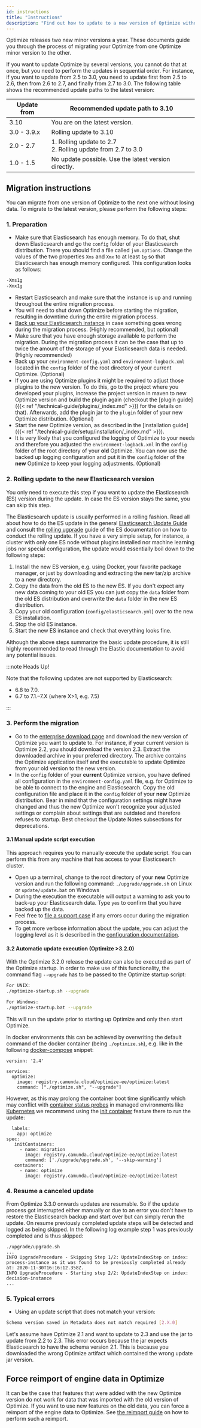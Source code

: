```yaml
---
id: instructions
title: "Instructions"
description: "Find out how to update to a new version of Optimize without losing your reports and dashboards."
---
```


Optimize releases two new minor versions a year. These documents guide you through the process of migrating your Optimize from one Optimize minor version to the other.

If you want to update Optimize by several versions, you cannot do that at once, but you need to perform the updates in sequential order. For instance, if you want to update from 2.5 to 3.0, you need to update first from 2.5 to 2.6, then from 2.6 to 2.7, and finally from 2.7 to 3.0. The following table shows the recommended update paths to the latest version:

| Update from | Recommended update path to 3.10                                   |
| ----------- | ----------------------------------------------------------------- |
| 3.10        | You are on the latest version.                                    |
| 3.0 - 3.9.x | Rolling update to 3.10                                            |
| 2.0 - 2.7   | 1. Rolling update to 2.7 <br /> 2. Rolling update from 2.7 to 3.0 |
| 1.0 - 1.5   | No update possible. Use the latest version directly.              |

## Migration instructions

You can migrate from one version of Optimize to the next one without losing data. To migrate to the latest version, please perform the following steps:

### 1. Preparation

- Make sure that Elasticsearch has enough memory. To do that, shut down Elasticsearch and go the `config` folder of your Elasticsearch distribution. There you should find a file called `jvm.options`. Change the values of the two properties `Xms` and `Xmx` to at least `1g` so that Elasticsearch has enough memory configured. This configuration looks as follows:

```bash
-Xms1g
-Xmx1g
```

- Restart Elasticsearch and make sure that the instance is up and running throughout the entire migration process.
- You will need to shut down Optimize before starting the migration, resulting in downtime during the entire migration process.
- [Back up your Elasticsearch instance](https://www.elastic.co/guide/en/elasticsearch/reference/current/modules-snapshots.html) in case something goes wrong during the migration process. (Highly recommended, but optional)
- Make sure that you have enough storage available to perform the migration. During the migration process it can be the case that up to twice the amount of the storage of your Elasticsearch data is needed. (Highly recommended)
- Back up your `environment-config.yaml` and `environment-logback.xml` located in the `config` folder of the root directory of your current Optimize. (Optional)
- If you are using Optimize plugins it might be required to adjust those plugins to the new version. To do this, go to the project where you developed your plugins, increase the project version in maven to new Optimize version and build the plugin again (checkout the [plugin guide]({{< ref "/technical-guide/plugins/_index.md" >}}) for the details on that). Afterwards, add the plugin jar to the `plugin` folder of your new Optimize distribution. (Optional)
- Start the new Optimize version, as described in the [installation guide]({{< ref "/technical-guide/setup/installation/_index.md" >}}).
- It is very likely that you configured the logging of Optimize to your needs and therefore you adjusted the `environment-logback.xml` in the `config` folder of the root directory of your **old** Optimize. You can now use the backed up logging configuration and put it in the `config` folder of the **new** Optimize to keep your logging adjustments. (Optional)

### 2. Rolling update to the new Elasticsearch version

You only need to execute this step if you want to update the Elasticsearch (ES) version during the update. In case the ES version stays the same, you can skip this step.

The Elasticsearch update is usually performed in a rolling fashion. Read all about how to do the ES update in the general [Elasticsearch Update Guide](https://www.elastic.co/guide/en/elasticsearch/reference/current/setup-upgrade.html) and consult the [rolling ugprade](https://www.elastic.co/guide/en/elasticsearch/reference/current/rolling-upgrades.html) guide of the ES documentation on how to conduct the rolling update. If you have a very simple setup, for instance, a cluster with only one ES node without plugins installed nor machine learning jobs nor special configuration, the update would essentially boil down to the following steps:

1. Install the new ES version, e.g. using Docker, your favorite package manager, or just by downloading and extracting the new tar/zip archive to a new directory.
2. Copy the data from the old ES to the new ES. If you don't expect any new data coming to your old ES you can just copy the `data` folder from the old ES distribution and overwrite the `data` folder in the new ES distribution.
3. Copy your old configuration (`config/elasticsearch.yml`) over to the new ES installation.
4. Stop the old ES instance.
5. Start the new ES instance and check that everything looks fine.

Although the above steps summarize the basic update procedure, it is still highly recommended to read through the Elastic documentation to avoid any potential issues.

:::note Heads Up!

Note that the following updates are not supported by Elasticsearch:

- 6.8 to 7.0.
- 6.7 to 7.1.–7.X (where X>1, e.g. 7.5)

:::

### 3. Perform the migration

- Go to the [enterprise download page](https://docs.camunda.org/enterprise/download/#camunda-optimize) and download the new version of Optimize you want to update to. For instance, if your current version is Optimize 2.2, you should download the version 2.3. Extract the downloaded archive in your preferred directory. The archive contains the Optimize application itself and the executable to update Optimize from your old version to the new version.
- In the `config` folder of your **current** Optimize version, you have defined all configuration in the `environment-config.yaml` file, e.g. for Optimize to be able to connect to the engine and Elasticsearch. Copy the old configuration file and place it in the `config` folder of your **new** Optimize distribution. Bear in mind that the configuration settings might have changed and thus the new Optimize won't recognize your adjusted settings or complain about settings that are outdated and therefore refuses to startup. Best checkout the Update Notes subsections for deprecations.

#### 3.1 Manual update script execution

This approach requires you to manually execute the update script. You can perform this from any machine that has access to your Elasticsearch cluster.

- Open up a terminal, change to the root directory of your **new** Optimize version and run the following command: `./upgrade/upgrade.sh` on Linux or `update/update.bat` on Windows
- During the execution the executable will output a warning to ask you to back-up your Elasticsearch data. Type `yes` to confirm that you have backed up the data.
- Feel free to [file a support case](https://docs.camunda.org/enterprise/support/) if any errors occur during the migration process.
- To get more verbose information about the update, you can adjust the logging level as it is described in the [configuration documentation](./../configuration/logging.md).

#### 3.2 Automatic update execution (Optimize >3.2.0)

With the Optimize 3.2.0 release the update can also be executed as part of the Optimize startup. In order to make use of this functionality, the command flag `--upgrade` has to be passed to the Optimize startup script:

```bash
For UNIX:
./optimize-startup.sh --upgrade

For Windows:
./optimize-startup.bat --upgrade
```

This will run the update prior to starting up Optimize and only then start Optimize.

In docker environments this can be achieved by overwriting the default command of the docker container (being `./optimize.sh`), e.g. like in the following [docker-compose](https://docs.docker.com/compose/) snippet:

```
version: '2.4'

services:
  optimize:
    image: registry.camunda.cloud/optimize-ee/optimize:latest
    command: ["./optimize.sh", "--upgrade"]
```

However, as this may prolong the container boot time significantly which may conflict with [container status probes](https://kubernetes.io/docs/tasks/configure-pod-container/configure-liveness-readiness-startup-probes/) in managed environments like [Kubernetes](https://kubernetes.io/) we recommend using the [init container](https://kubernetes.io/docs/concepts/workloads/pods/init-containers/) feature there to run the update:

```
  labels:
    app: optimize
spec:
   initContainers:
     - name: migration
       image: registry.camunda.cloud/optimize-ee/optimize:latest
       command: ['./upgrade/upgrade.sh', '--skip-warning']
   containers:
     - name: optimize
       image: registry.camunda.cloud/optimize-ee/optimize:latest
```

### 4. Resume a canceled update

From Optimize 3.3.0 onwards updates are resumable. So if the update process got interrupted either manually or due to an error you don't have to restore the Elasticsearch backup and start over but can simply rerun the update. On resume previously completed update steps will be detected and logged as being skipped. In the following log example step 1 was previously completed and is thus skipped:

```
./upgrade/upgrade.sh
...
INFO UpgradeProcedure - Skipping Step 1/2: UpdateIndexStep on index: process-instance as it was found to be previously completed already at: 2020-11-30T16:16:12.358Z.
INFO UpgradeProcedure - Starting step 2/2: UpdateIndexStep on index: decision-instance
...
```

### 5. Typical errors

- Using an update script that does not match your version:

```bash
Schema version saved in Metadata does not match required [2.X.0]
```

Let's assume have Optimize 2.1 and want to update to 2.3 and use the jar to update from 2.2 to 2.3. This error occurs because the jar expects Elasticsearch to have the schema version 2.1. This is because you downloaded the wrong Optimize artifact which contained the wrong update jar version.

## Force reimport of engine data in Optimize

It can be the case that features that were added with the new Optimize version do not work for data that was imported with the old version of Optimize. If you want to use new features on the old data, you can force a reimport of the engine data to Optimize. See [the reimport guide](./../reimport.md) on how to perform such a reimport.
